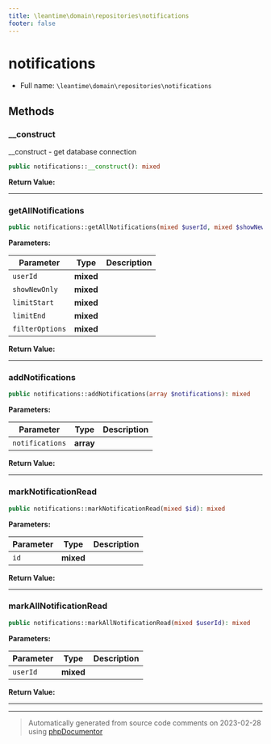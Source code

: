 ```yaml
---
title: \leantime\domain\repositories\notifications
footer: false
---
```


# notifications





* Full name: `\leantime\domain\repositories\notifications`



## Methods

### __construct

__construct - get database connection

```php
public notifications::__construct(): mixed
```









**Return Value:**





---
### getAllNotifications



```php
public notifications::getAllNotifications(mixed $userId, mixed $showNewOnly = false, mixed $limitStart, mixed $limitEnd = 100, mixed $filterOptions = array()): mixed
```








**Parameters:**

| Parameter | Type | Description |
|-----------|------|-------------|
| `userId` | **mixed** |  |
| `showNewOnly` | **mixed** |  |
| `limitStart` | **mixed** |  |
| `limitEnd` | **mixed** |  |
| `filterOptions` | **mixed** |  |


**Return Value:**





---
### addNotifications



```php
public notifications::addNotifications(array $notifications): mixed
```








**Parameters:**

| Parameter | Type | Description |
|-----------|------|-------------|
| `notifications` | **array** |  |


**Return Value:**





---
### markNotificationRead



```php
public notifications::markNotificationRead(mixed $id): mixed
```








**Parameters:**

| Parameter | Type | Description |
|-----------|------|-------------|
| `id` | **mixed** |  |


**Return Value:**





---
### markAllNotificationRead



```php
public notifications::markAllNotificationRead(mixed $userId): mixed
```








**Parameters:**

| Parameter | Type | Description |
|-----------|------|-------------|
| `userId` | **mixed** |  |


**Return Value:**





---


---
> Automatically generated from source code comments on 2023-02-28 using [phpDocumentor](http://www.phpdoc.org/)
